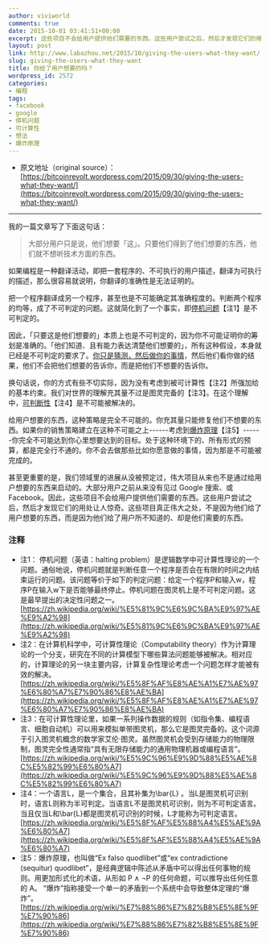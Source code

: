 ```yaml
---
author: viviworld
comments: true
date: 2015-10-01 03:41:51+00:00
excerpt: 这些项目不会给用户提供他们需要的东西。这些用户尝试之后，然后才发现它们的用处让人惊奇。这些项目真正伟大之处，不是因为他们给了用户想要的东西，而是因为他们给了用户所不知道的、却是他们需要的东西。
layout: post
link: http://www.labazhou.net/2015/10/giving-the-users-what-they-want/
slug: giving-the-users-what-they-want
title: 你给了用户想要的吗？
wordpress_id: 2572
categories:
- 编程
tags:
- facebook
- google
- 停机问题
- 可计算性
- 想法
- 爆炸原理
---
```



	
  * 原文地址（original source）：[https://bitcoinrevolt.wordpress.com/2015/09/30/giving-the-users-what-they-want/](https://bitcoinrevolt.wordpress.com/2015/09/30/giving-the-users-what-they-want/)





* * *



我的一篇文章写了下面这句话：


<blockquote>大部分用户只是说，他们想要「这」。只要他们得到了他们想要的东西，他们就不想听技术方面的东西。</blockquote>


如果编程是一种翻译活动，即把一套程序的、不可执行的用户描述，翻译为可执行的描述，那么很容易就说明，你翻译的准确性是无法证明的。

把一个程序翻译成另一个程序，甚至也是不可能确定其准确程度的。判断两个程序的均等，成了不可判定的问题。这就简化到了一个事实，即[停机问题](https://en.wikipedia.org/wiki/Halting_problem)【注1】是不可判定的。

因此，「只要这是他们想要的」本质上也是不可判定的，因为你不可能证明你的筹划是准确的。「他们知道、且有能力表达清楚他们想要的」，所有这种假设，本身就已经是不可判定的要求了。[你只是猜测，然后做你的事情](http://www.labazhou.net/2015/04/code-is-ux/)，然后他们看你做的结果，他们不会把他们想要的告诉你，而是把他们不想要的告诉你。

换句话说，你的方式有些不切实际，因为没有考虑到被可计算性【注2】所强加给的基本约束。我们对世界的理解充其量不过是图灵完备的【注3】。在这个理解中，[可判断性](https://en.wikipedia.org/wiki/Entscheidungsproblem)【注4】是不可能被解决的。

给用户想要的东西，这种策略是完全不可能的。你充其量只能修复他们不想要的东西。如果你的销售策略建立在这种不可能之上------考虑到[爆炸原理](https://en.wikipedia.org/wiki/Principle_of_explosion)【注5】------你完全不可能达到你心里想要达到的目标。处于这种环境下的、所有形式的预算，都是完全行不通的。你不会去做那些比如你愿意做的事情，因为那是不可能被完成的。

甚至更重要的是，我们领域里的进展从没被预定过，伟大项目从来也不是通过给用户想要的东西来启动的。大部分用户之前从来没有见过 Google 搜索、或 Facebook。因此，这些项目不会给用户提供他们需要的东西。这些用户尝试之后，然后才发现它们的用处让人惊奇。这些项目真正伟大之处，不是因为他们给了用户想要的东西，而是因为他们给了用户所不知道的、却是他们需要的东西。


### 注释

* 注1： 停机问题（英语：halting problem）是逻辑数学中可计算性理论的一个问题。通俗地说，停机问题就是判断任意一个程序是否会在有限的时间之内结束运行的问题。该问题等价于如下的判定问题：给定一个程序P和输入w，程序P在输入w下是否能够最终停止。停机问题在图灵机上是不可判定问题。这是最早提出的决定性问题之一。[https://zh.wikipedia.org/wiki/%E5%81%9C%E6%9C%BA%E9%97%AE%E9%A2%98](https://zh.wikipedia.org/wiki/%E5%81%9C%E6%9C%BA%E9%97%AE%E9%A2%98)
* 注2：在计算机科学中，可计算性理论（Computability theory）作为计算理论的一个分支，研究在不同的计算模型下哪些算法问题能够被解决。相对应的，计算理论的另一块主要内容，计算复杂性理论考虑一个问题怎样才能被有效的解决。[https://zh.wikipedia.org/wiki/%E5%8F%AF%E8%AE%A1%E7%AE%97%E6%80%A7%E7%90%86%E8%AE%BA](https://zh.wikipedia.org/wiki/%E5%8F%AF%E8%AE%A1%E7%AE%97%E6%80%A7%E7%90%86%E8%AE%BA)
* 注3：在可计算性理论里，如果一系列操作数据的规则（如指令集、编程语言、细胞自动机）可以用来模拟单带图灵机，那么它是图灵完备的。这个词源于引入图灵机概念的数学家艾伦·图灵。虽然图灵机会受到存储能力的物理限制，图灵完全性通常指“具有无限存储能力的通用物理机器或编程语言”。[https://zh.wikipedia.org/wiki/%E5%9C%96%E9%9D%88%E5%AE%8C%E5%82%99%E6%80%A7](https://zh.wikipedia.org/wiki/%E5%9C%96%E9%9D%88%E5%AE%8C%E5%82%99%E6%80%A7)
* 注4：一个语言L，是一个集合，且其补集为\bar{L} 。当L是图灵机可识别时，语言L则称为半可判定。当语言L不是图灵机可识别，则为不可判定语言。当且仅当L和\bar{L}都是图灵机可识别的时候，L才能称为可判定语言。[https://zh.wikipedia.org/wiki/%E5%8F%AF%E5%88%A4%E5%AE%9A%E6%80%A7](https://zh.wikipedia.org/wiki/%E5%8F%AF%E5%88%A4%E5%AE%9A%E6%80%A7)
* 注5：爆炸原理，也叫做“Ex falso quodlibet”或“ex contradictione (sequitur) quodlibet”，是经典逻辑中陈述从矛盾中可以得出任何事物的规则。用更加形式化的术语，从形如 P ∧ ¬P 的任何命题，可以推导出任何任意的 A。 “爆炸”指称接受一个单一的矛盾到一个系统中会导致整体定理的“爆炸”。[https://zh.wikipedia.org/wiki/%E7%88%86%E7%82%B8%E5%8E%9F%E7%90%86](https://zh.wikipedia.org/wiki/%E7%88%86%E7%82%B8%E5%8E%9F%E7%90%86)
